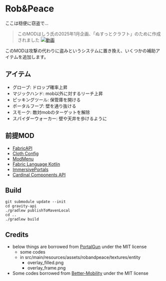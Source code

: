 # Rob&Peace

ここは穏便に窃盗で...

> このMODはしう氏の2025年1月企画、「ぬすっとクラフト」のために作成されました
> [![動画](http://img.youtube.com/vi/WLg57g4m2ew/0.jpg)](https://youtube.com/playlist?list=PLAk_kz3mvfCvNfA75-HPtVnjHRvTKRkCj)


このMODは攻撃の代わりに盗みというシステムに置き換え、いくつかの補助アイテムを追加します。

## アイテム

- グローブ: ドロップ確率上昇
- マジックハンド: mob以外に対するリーチ上昇
- ピッキングツール: 保管庫を開ける
- ポータルフープ: 壁を通り抜ける
- スモーク: 敵対mobのターゲットを解除
- スパイダーウォーカー: 壁や天井を歩けるように

## 前提MOD

- [FabricAPI](https://modrinth.com/mod/fabric-api)
- [Cloth Config](https://modrinth.com/mod/cloth-config)
- [ModMenu](https://modrinth.com/mod/modmenu)
- [Fabric Language Kotlin](https://modrinth.com/mod/fabric-language-kotlin)
- [ImmersivePortals](https://modrinth.com/mod/immersiveportals)
- [Cardinal Components API](https://modrinth.com/mod/cardinal-components-api)

## Build

```shell
git submodule update --init
cd gravity-api
./gradlew publishToMavenLocal
cd ..
./gradlew build
```

## Credits

- below things are borrowed from [PortalGun](https://github.com/iPortalTeam/PortalGun) under the MIT license
    - some codes
    - in src/main/resources/assets/robandpeace/textures/entity
        - overlay_filled.png
        - overlay_frame.png
- Some codes borrowed from [Better-Mobility](https://github.com/peanutsponge/Better-Mobility) under the MIT license